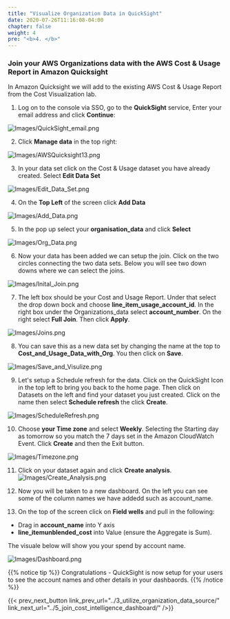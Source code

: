 ```yaml
---
title: "Visualize Organization Data in QuickSight"
date: 2020-07-26T11:16:08-04:00
chapter: false
weight: 4
pre: "<b>4. </b>"
---
```


### Join your AWS Organizations data with the AWS Cost & Usage Report in Amazon Quicksight


In Amazon Quicksight we will add to the existing AWS Cost & Usage Report from the Cost Visualization lab.

1. Log on to the console via SSO, go to the **QuickSight** service, Enter your email address and click **Continue**:

![Images/QuickSight_email.png](/Cost/200_5_Cost_Visualization/Images/QuickSight_email.png)

2. Click **Manage data** in the top right:

![Images/AWSQuicksight13.png](/Cost/200_5_Cost_Visualization/Images/AWSQuicksight13.png)

3. In your data set click on the Cost & Usage dataset you have already created. Select **Edit Data Set**

![Images/Edit_Data_Set.png](/Cost/300_Organization_Data_CUR_Connection/Images/Edit_Data_Set.png)

4. On the **Top Left** of the screen click **Add Data**

![Images/Add_Data.png](/Cost/300_Organization_Data_CUR_Connection/Images/Add_Data.png)

5. In the pop up select your **organisation_data** and click **Select**

![Images/Org_Data.png](/Cost/300_Organization_Data_CUR_Connection/Images/Org_Data.png)

6. Now your data has been added we can setup the join. Click on the two circles connecting the two data sets. Below you will see two down downs where we can select the joins.

![Images/Inital_Join.png](/Cost/300_Organization_Data_CUR_Connection/Images/Inital_Join.png)

7. The left box should be your Cost and Usage Report. Under that select the drop down bock and choose **line_item_usage_account_id**. In the right box under the Organizations_data select **account_number**. On the right select **Full Join**. Then click **Apply**.

![Images/Joins.png](/Cost/300_Organization_Data_CUR_Connection/Images/Joins.png)

8. You can save this as a new data set by changing the name at the top to **Cost_and_Usage_Data_with_Org**. You then click on **Save**.

![Images/Save_and_Visulize.png](/Cost/300_Organization_Data_CUR_Connection/Images/Save_and_Visulize.png)

9. Let's setup a Schedule refresh for the data. Click on the QuickSight Icon in the top left to bring you back to the home page. Then click on Datasets on the left and find your dataset you just created. Click on the name then select **Schedule refresh** the click **Create**.

![Images/ScheduleRefresh.png](/Cost/300_Organization_Data_CUR_Connection/Images/ScheduleRefresh.png)

10. Choose **your Time zone** and select **Weekly**. Selecting the Starting day as tomorrow so you match the 7 days set in the Amazon CloudWatch Event. Click **Create** and then the Exit button.

![Images/Timezone.png](/Cost/300_Organization_Data_CUR_Connection/Images/Timezone.png)

11. Click on your dataset again and click **Create analysis**.
![Images/Create_Analysis.png](/Cost/300_Organization_Data_CUR_Connection/Images/Create_Analysis.png)

12. Now you will be taken to a new dashboard. On the left you can see some of the column names we have addedd such as account_name. 

13. On the top of the screen click on **Field wells** and pull in the following:
- Drag in **account_name** into Y axis 
- **line_itemunblended_cost** into Value (ensure the Aggregate is Sum).

The visuale below will show you your spend by account name. 

![Images/Dashboard.png](/Cost/300_Organization_Data_CUR_Connection/Images/Dashboard.png)



{{% notice tip %}}
Congratulations - QuickSight is now setup for your users to see the account names and other details in your dashbaords.
{{% /notice %}}


{{< prev_next_button link_prev_url="../3_utilize_organization_data_source/" link_next_url="../5_join_cost_intelligence_dashboard/" />}}
